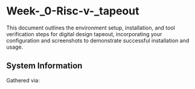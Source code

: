 # Week-_0-Risc-v-_tapeout
This document outlines the environment setup, installation, and tool verification steps for digital design tapeout, incorporating your configuration and screenshots to demonstrate successful installation and usage.
## System Information
Gathered via:
